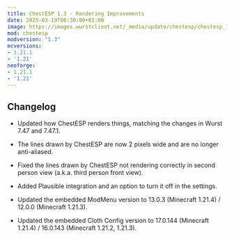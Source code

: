 ```yaml
---
title: ChestESP 1.3 - Rendering Improvements
date: 2025-03-19T06:30:00+01:00
image: https://images.wurstclient.net/_media/update/chestesp/chestesp_1.3_540p.webp
mod: chestesp
modversion: "1.3"
mcversions:
- 1.21.1
- '1.21'
neoforge:
- 1.21.1
- '1.21'
---
```

## Changelog

- Updated how ChestESP renders things, matching the changes in Wurst 7.47 and 7.47.1.

- The lines drawn by ChestESP are now 2 pixels wide and are no longer anti-aliased.

- Fixed the lines drawn by ChestESP not rendering correctly in second person view (a.k.a. third person front view).

- Added Plausible integration and an option to turn it off in the settings.

- Updated the embedded ModMenu version to 13.0.3 (Minecraft 1.21.4) / 12.0.0 (Minecraft 1.21.3).

- Updated the embedded Cloth Config version to 17.0.144 (Minecraft 1.21.4) / 16.0.143 (Minecraft 1.21.2, 1.21.3).
